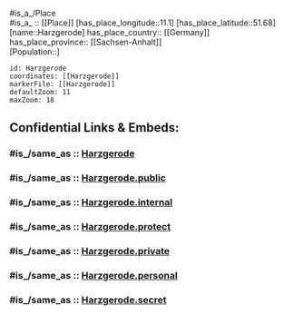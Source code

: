 ﻿---
confidential: public
isDeleted: false
location:
- 51.68
- 11.1
mapmarker: city
mapzoom:
- 7
- 12
SpocWebEntityId: 30786
tags:
- geo/City
type: City
---

#is_a_/Place  
#is_a_ :: [[Place]] 
[has_place_longitude::11.1] 
[has_place_latitude::51.68] 
[name::Harzgerode] 
has_place_country:: [[Germany]]  
has_place_province:: [[Sachsen-Anhalt]]  
[Population::] 



```leaflet
id: Harzgerode
coordinates: [[Harzgerode]] 
markerFile: [[Harzgerode]] 
defaultZoom: 11 
maxZoom: 18
```


## Confidential Links & Embeds: 

### #is_/same_as :: [Harzgerode](/_Standards/Earth/Continent/Europe/Europe~Central/Germany/Germany~East/Sachsen-Anhalt/counties~SA/Harz/cities~Harz/Quedlinburg/City/Harzgerode.md) 

### #is_/same_as :: [Harzgerode.public](/_public/Earth/Continent/Europe/Europe~Central/Germany/Germany~East/Sachsen-Anhalt/counties~SA/Harz/cities~Harz/Quedlinburg/City/Harzgerode.public.md) 

### #is_/same_as :: [Harzgerode.internal](/_internal/Earth/Continent/Europe/Europe~Central/Germany/Germany~East/Sachsen-Anhalt/counties~SA/Harz/cities~Harz/Quedlinburg/City/Harzgerode.internal.md) 

### #is_/same_as :: [Harzgerode.protect](/_protect/Earth/Continent/Europe/Europe~Central/Germany/Germany~East/Sachsen-Anhalt/counties~SA/Harz/cities~Harz/Quedlinburg/City/Harzgerode.protect.md) 

### #is_/same_as :: [Harzgerode.private](/_private/Earth/Continent/Europe/Europe~Central/Germany/Germany~East/Sachsen-Anhalt/counties~SA/Harz/cities~Harz/Quedlinburg/City/Harzgerode.private.md) 

### #is_/same_as :: [Harzgerode.personal](/_personal/Earth/Continent/Europe/Europe~Central/Germany/Germany~East/Sachsen-Anhalt/counties~SA/Harz/cities~Harz/Quedlinburg/City/Harzgerode.personal.md) 

### #is_/same_as :: [Harzgerode.secret](/_secret/Earth/Continent/Europe/Europe~Central/Germany/Germany~East/Sachsen-Anhalt/counties~SA/Harz/cities~Harz/Quedlinburg/City/Harzgerode.secret.md)


